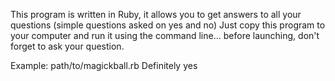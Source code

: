 This program is written in Ruby, it allows you to get answers to all your questions (simple questions asked on yes and no)
Just copy this program to your computer and run it using the command line... before launching, don't forget to ask your question.

Example:
path/to/magickball.rb
Definitely yes
